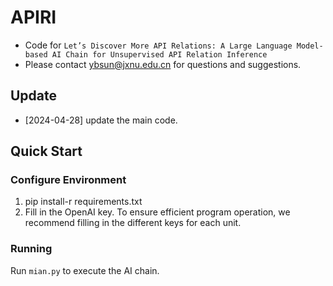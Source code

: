 # APIRI
- Code for ``Let’s Discover More API Relations: A Large Language Model-based AI Chain for Unsupervised API Relation Inference``
- Please contact ybsun@jxnu.edu.cn for questions and suggestions.

## Update
- [2024-04-28] update the main code.

## Quick Start

### Configure Environment

 1. pip install-r requirements.txt
 2. Fill in the OpenAI key. To ensure efficient program operation, we recommend filling in the different keys for each unit.

### Running

Run `mian.py` to execute the AI chain.
